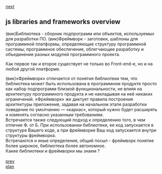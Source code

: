 <a href="06.md">next</a>

<h2>js libraries and frameworks overview</h2>

<div>
(вик)Библиотека - сборник подпрограмм или объектов, используемых для разработки ПО.
(вик)Фре́ймворк - заготовки, шаблоны для программной платформы, определяющие структуру
программной системы; программное обеспечение, облегчающее разработку и объединение разных модулей программного проекта.

Как первое так и второе существует не только во Front-end-е, но и на любой другой платформе.
</div>

<div>
(вик)«Фреймворк» отличается от понятия библиотеки тем, что библиотека может быть использована
в программном продукте просто как набор подпрограмм близкой функциональности,
не влияя на архитектуру программного продукта и не накладывая на неё никаких ограничений.
«Фреймворк» же диктует правила построения архитектуры приложения, задавая на начальном этапе
разработки поведение по умолчанию — «каркас», который нужно будет расширять и изменять согласно указанным требованиям.
</div>

<div>
Встречается также следующий подход к определению того, в чем отличие Ф. от Б.
При использовании библиотеки, ее код запускается в структуре Вашего коде, а при фреймворке Ваш код
запускается внутри структуры фреймворка.
</div>

<div>
Встречаются и иные определения, общий посыл - фреймворк понятие более широкое, библиотека более автономное.
</div>

<div>
Какие библиотеки и фреймворки мы знаем ?
</div>

<br/>
<a href="04.md">prev</a>
<br/>
<a href="00.md">plan</a>

